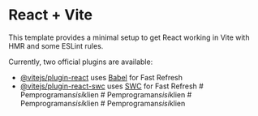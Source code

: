# React + Vite

This template provides a minimal setup to get React working in Vite with HMR and some ESLint rules.

Currently, two official plugins are available:

- [@vitejs/plugin-react](https://github.com/vitejs/vite-plugin-react/blob/main/packages/plugin-react/README.md) uses [Babel](https://babeljs.io/) for Fast Refresh
- [@vitejs/plugin-react-swc](https://github.com/vitejs/vite-plugin-react-swc) uses [SWC](https://swc.rs/) for Fast Refresh
#   P e m p r o g r a m a n _ s i s i _ k l i e n  
 #   P e m p r o g r a m a n _ s i s i _ k l i e n  
 #   P e m p r o g r a m a n _ s i s i _ k l i e n  
 #   P e m p r o g r a m a n _ s i s i _ k l i e n  
 